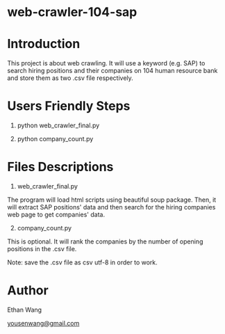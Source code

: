 # web-crawler-104-sap

# Introduction 

This project is about web crawling. It will use a keyword (e.g. SAP) to search hiring positions and their companies on 104 human resource bank and store them as two .csv file respectively.

# Users Friendly Steps

1. python web_crawler_final.py

2. python company_count.py

# Files Descriptions

1. web_crawler_final.py

The program will load html scripts using beautiful soup package. Then, it will extract SAP positions' data and then search for the hiring companies web page to get companies' data.

2. company_count.py

This is optional. It will rank the companies by the number of opening positions in the .csv file.

Note: save the .csv file as csv utf-8 in order to work.

# Author

Ethan Wang

yousenwang@gmail.com